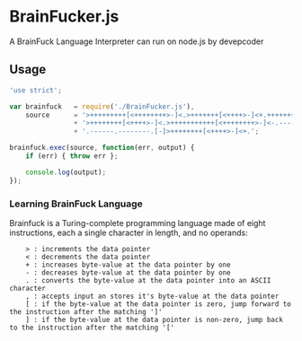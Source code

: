 # BrainFucker.js

A BrainFuck Language Interpreter can run on node.js by devepcoder

## Usage

```js
'use strict';

var brainfuck   = require('./BrainFucker.js'),
    source      = '>+++++++++[<++++++++>-]<.>+++++++[<++++>-]<+.+++++++..+++.[-]'
                + '>++++++++[<++++>-]<.>+++++++++++[<++++++++>-]<-.--------.+++'
                + '.------.--------.[-]>++++++++[<++++>-]<+.';

brainfuck.exec(source, function(err, output) {
    if (err) { throw err };

    console.log(output);
});
```

### Learning BrainFuck Language

Brainfuck is a Turing-complete programming language made of eight instructions, each a single character in length, and no operands:
```
    > : increments the data pointer
    < : decrements the data pointer
    + : increases byte-value at the data pointer by one
    - : decreases byte-value at the data pointer by one
    . : converts the byte-value at the data pointer into an ASCII character
    , : accepts input an stores it's byte-value at the data pointer
    [ : if the byte-value at the data pointer is zero, jump forward to the instruction after the matching ']'
    ] : if the byte-value at the data pointer is non-zero, jump back to the instruction after the matching '['
```
